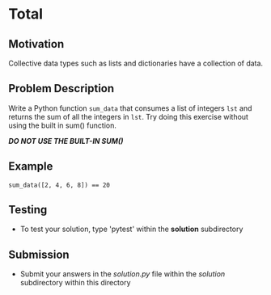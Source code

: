# Total

## Motivation
Collective data types such as lists and dictionaries have a collection of data. 


## Problem Description
Write a Python function `sum_data` that consumes a list of integers `lst` and returns the sum of all the integers in `lst`. Try doing this exercise without using the built in sum() function.

 ***DO NOT USE THE BUILT-IN SUM()***

## Example
```
sum_data([2, 4, 6, 8]) == 20
```

## Testing
* To test your solution, type 'pytest' within the **solution** subdirectory

## Submission
* Submit your answers in the *solution.py* file within the *solution* subdirectory within this directory
